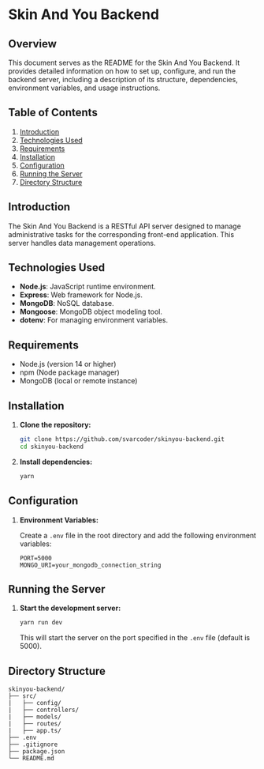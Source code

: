 # Skin And You Backend

## Overview

This document serves as the README for the Skin And You Backend. It provides detailed information on how to set up, configure, and run the backend server, including a description of its structure, dependencies, environment variables, and usage instructions.

## Table of Contents

1. [Introduction](#introduction)
2. [Technologies Used](#technologies-used)
3. [Requirements](#requirements)
4. [Installation](#installation)
5. [Configuration](#configuration)
6. [Running the Server](#running-the-server)
7. [Directory Structure](#directory-structure)

## Introduction

The Skin And You Backend is a RESTful API server designed to manage administrative tasks for the corresponding front-end application. This server handles data management operations.

## Technologies Used

- **Node.js**: JavaScript runtime environment.
- **Express**: Web framework for Node.js.
- **MongoDB**: NoSQL database.
- **Mongoose**: MongoDB object modeling tool.
- **dotenv**: For managing environment variables.

## Requirements

- Node.js (version 14 or higher)
- npm (Node package manager)
- MongoDB (local or remote instance)

## Installation

1. **Clone the repository:**

   ```bash
   git clone https://github.com/svarcoder/skinyou-backend.git
   cd skinyou-backend
   ```

2. **Install dependencies:**

   ```bash
   yarn
   ```

## Configuration

1. **Environment Variables:**

   Create a `.env` file in the root directory and add the following environment variables:

   ```plaintext
   PORT=5000
   MONGO_URI=your_mongodb_connection_string
   ```

## Running the Server

1. **Start the development server:**

   ```bash
   yarn run dev
   ```

   This will start the server on the port specified in the `.env` file (default is 5000).

## Directory Structure

```plaintext
skinyou-backend/
├── src/
|   ├── config/
|   ├── controllers/
|   ├── models/
|   ├── routes/
|   ├── app.ts/
├── .env
├── .gitignore
├── package.json
└── README.md
```
